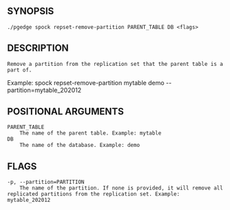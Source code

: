 
## SYNOPSIS
    ./pgedge spock repset-remove-partition PARENT_TABLE DB <flags>

## DESCRIPTION
    Remove a partition from the replication set that the parent table is a part of. 

Example: spock repset-remove-partition mytable demo --partition=mytable_202012

## POSITIONAL ARGUMENTS
    PARENT_TABLE
        The name of the parent table. Example: mytable
    DB
        The name of the database. Example: demo

## FLAGS
    -p, --partition=PARTITION
        The name of the partition. If none is provided, it will remove all replicated partitions from the replication set. Example: mytable_202012
    
